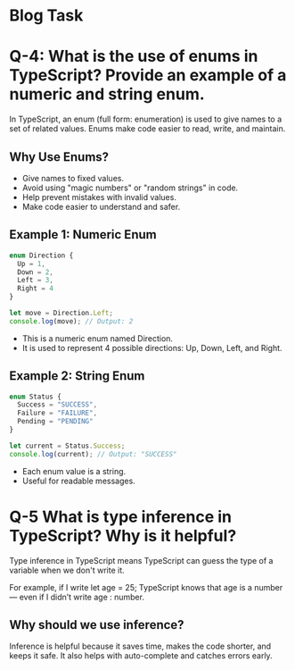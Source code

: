 # Blog Task 

# Q-4: What is the use of enums in TypeScript? Provide an example of a numeric and string enum. 

In TypeScript, an enum (full form: enumeration) is used to give names to a set of related values.
Enums make code easier to read, write, and maintain.


## Why Use Enums?

- Give names to fixed values.
- Avoid using "magic numbers" or "random strings" in code.
- Help prevent mistakes with invalid values.
- Make code easier to understand and safer.
  


## Example 1: Numeric Enum
```ts
enum Direction {
  Up = 1,
  Down = 2,
  Left = 3,
  Right = 4
}

let move = Direction.Left;
console.log(move); // Output: 2
```
- This is a numeric enum named Direction.
- It is used to represent 4 possible directions: Up, Down, Left, and Right.


## Example 2: String Enum
```ts
enum Status {
  Success = "SUCCESS",
  Failure = "FAILURE",
  Pending = "PENDING"
}

let current = Status.Success;
console.log(current); // Output: "SUCCESS"
```
- Each enum value is a string.
- Useful for readable messages.



# Q-5 What is type inference in TypeScript? Why is it helpful?

Type inference in TypeScript means TypeScript can guess the type of a variable when we don't write it.

For example, if I write let age = 25; 
TypeScript knows that age is a number — even if I didn’t write age : number.


## Why should we use inference?

Inference is helpful because it saves time, makes the code shorter, and keeps it safe.
It also helps with auto-complete and catches errors early.